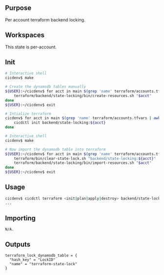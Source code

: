 ## Purpose
Per account terraform backend locking.

## Workspaces
This state is per-account.

## Init
```bash
# Interactive shell
cicdenv$ make

# Create the dynamodb tables manually
${USER}:~/cicdenv$ for acct in main $(grep 'name' terraform/accounts.tfvars | awk -F= '{print $2}' | sed 's/"//g'); do
    terraform/backend/state-locking/bin/create-resources.sh "$acct"
done
${USER}:~/cicdenv$ exit

# Intialize terraform
cicdenv$ for acct in main $(grep 'name' terraform/accounts.tfvars | awk -F= '{print $2}' | sed 's/"//g'); do
    cicdctl init backend/state-locking:${acct}
done

# Interactive shell
cicdenv$ make

# Now import the dynamodb table into terraform
${USER}:~/cicdenv$ for acct in main $(grep 'name' terraform/accounts.tfvars | awk -F= '{print $2}' | sed 's/"//g'); do
    terraform/bin/clear-state-lock.sh "backend/state-locking:${acct}"
    terraform/backend/state-locking/bin/import-resources.sh "$acct"
done
${USER}:~/cicdenv$ exit
```

## Usage
```bash
cicdenv$ cicdctl terraform <init|plan|apply|destroy> backend/state-locking:${WORKSPACE}
...
```

## Importing
```hcl
N/A.
```

## Outputs
```hcl
terraform_lock_dynamodb_table = {
  "hash_key" = "LockID"
  "name" = "terraform-state-lock"
}
```
